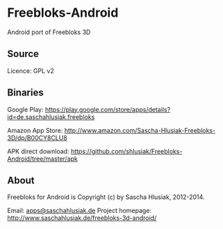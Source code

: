 Freebloks-Android
=================

Android port of Freebloks 3D


Source
------

Licence: GPL v2


Binaries
--------

Google Play: https://play.google.com/store/apps/details?id=de.saschahlusiak.freebloks

Amazon App Store: http://www.amazon.com/Sascha-Hlusiak-Freebloks-3D/dp/B00CY8CLU8

APK direct download: https://github.com/shlusiak/Freebloks-Android/tree/master/apk


About
-----

Freebloks for Android is Copyright (c) by Sascha Hlusiak, 2012-2014.

Email: apps@saschahlusiak.de
Project homepage: http://www.saschahlusiak.de/freebloks-3d-android/



